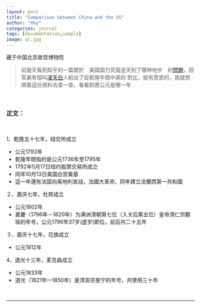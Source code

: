 ```yaml
---
layout: post
title: "Comparison between China and the US"
author: "Xhy"
categories: journal
tags: [documentation,sample]
image: ql.jpg
---
```


藏于中国北京故宫博物院

>前幾天看到知乎的一篇關於　美国国力究竟逆天到了哪种地步　的[問題](https://www.zhihu.com/question/61710398/answer/292123175)，回答裏有個叫[凌天白](https://www.zhihu.com/people/ling-tian-bai/answers)人給出了從乾隆年間中美的
對比，挺有意思的，我就想順着這份資料去查一查，看看對應公元是哪一年



<br />

### 正文：

<br />

1、乾隆五十七年，纽交所成立
- 公元1792年
- 乾隆年間指的是公元1736年至1795年
- 1792年5月17日纽约股票交易所成立
- 同年10月13日美国白宫奠基
- 這一年還有法国向奥地利宣战，法國大革命，同年建立法蘭西第一共和國

２、嘉庆七年，杜邦成立
- 公元1802年
- 嘉慶（1796年－1820年）为满洲清朝第七位（入关后第五位）皇帝清仁宗颙琰的年号，公元1796年37岁(虚岁)即位，前后共二十五年

３、嘉庆十七年，花旗成立
- 公元1812年

4、道光十三年，麦克森成立
- 公元1833年
- 道光（1821年—1850年）是清宣宗旻宁的年号，共使用三十年


<br />

---
